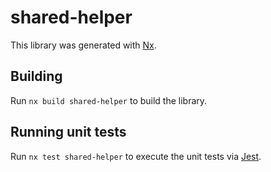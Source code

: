 # shared-helper

This library was generated with [Nx](https://nx.dev).

## Building

Run `nx build shared-helper` to build the library.

## Running unit tests

Run `nx test shared-helper` to execute the unit tests via [Jest](https://jestjs.io).
